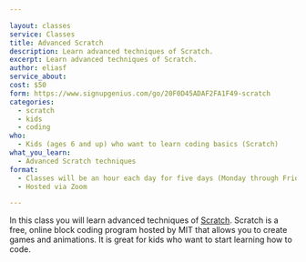 ```yaml
---

layout: classes
service: Classes
title: Advanced Scratch
description: Learn advanced techniques of Scratch.
excerpt: Learn advanced techniques of Scratch.
author: eliasf
service_about: 
cost: $50
form: https://www.signupgenius.com/go/20F0D45ADAF2FA1F49-scratch
categories:
  - scratch
  - kids
  - coding
who:
  - Kids (ages 6 and up) who want to learn coding basics (Scratch)
what_you_learn:
  - Advanced Scratch techniques
format:
  - Classes will be an hour each day for five days (Monday through Friday)
  - Hosted via Zoom

---
```


In this class you will learn advanced techniques of [Scratch](https://scratch.mit.edu/). Scratch is a free, online block coding program hosted by MIT that allows you to create games and animations. It is great for kids who want to start learning how to code.